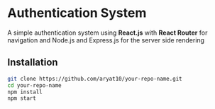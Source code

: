 # Authentication System

A simple authentication system using **React.js** with **React Router** for navigation and Node.js and Express.js for the server side rendering 


## Installation
```sh
git clone https://github.com/aryat10/your-repo-name.git
cd your-repo-name
npm install
npm start
